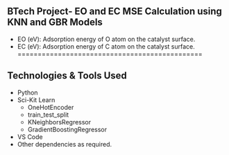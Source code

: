 ## BTech Project- EO and EC MSE Calculation using KNN and GBR Models
- EO (eV): Adsorption energy of O atom on the catalyst surface.
- EC (eV): Adsorption energy of C atom on the catalyst surface.
==============================================
## Technologies & Tools Used
- Python
- Sci-Kit Learn
  - OneHotEncoder
  - train_test_split
  - KNeighborsRegressor
  - GradientBoostingRegressor
- VS Code
- Other dependencies as required.